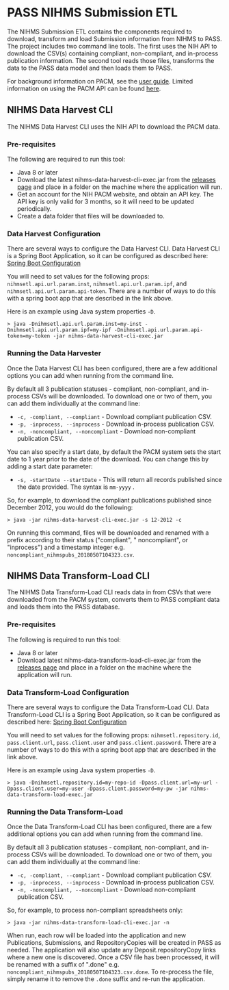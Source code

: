 # PASS NIHMS Submission ETL

The NIHMS Submission ETL contains the components required to download, transform and load Submission information from
NIHMS to PASS. The project includes two command line tools. The first uses the NIH API to download the CSV(s) containing
compliant, non-compliant, and in-process publication information. The second tool reads those files, transforms the data
to the PASS data model and then loads them to PASS.

For background information on PACM, see
the [user guide](https://www.ncbi.nlm.nih.gov/pmc/utils/pacm/static/pacm-user-guide.pdf). Limited information on using
the PACM API can be
found [here](https://www.nlm.nih.gov/pubs/techbull/mj19/brief/mj19_api_public_access_compliance.html).

## NIHMS Data Harvest CLI

The NIHMS Data Harvest CLI uses the NIH API to download the PACM data.

### Pre-requisites

The following are required to run this tool:

* Java 8 or later
* Download the latest nihms-data-harvest-cli-exec.jar from
  the [releases page](https://github.com/OA-PASS/nihms-submission-etl/releases) and place in a folder on the machine
  where the application will run.
* Get an account for the NIH PACM website, and obtain an API key. The API key is only valid for 3 months, so it will 
  need to be updated periodically.
* Create a data folder that files will be downloaded to.

### Data Harvest Configuration

There are several ways to configure the Data Harvest CLI. Data Harvest CLI is a Spring Boot Application, so it can be
configured as described here: [Spring Boot Configuration](https://docs.spring.io/spring-boot/docs/current/reference/html/features.html#features.external-config)

You will need to set values for the following props: `nihmsetl.api.url.param.inst`, `nihmsetl.api.url.param.ipf`, 
and `nihmsetl.api.url.param.api-token`.  There are a number of ways to do this with a spring boot app that are described
in the link above.

Here is an example using Java system properties `-D`.
```
> java -Dnihmsetl.api.url.param.inst=my-inst -Dnihmsetl.api.url.param.ipf=my-ipf -Dnihmsetl.api.url.param.api-token=my-token -jar nihms-data-harvest-cli-exec.jar
```

### Running the Data Harvester

Once the Data Harvest CLI has been configured, there are a few additional options you can add when running from the
command line.

By default all 3 publication statuses - compliant, non-compliant, and in-process CSVs will be downloaded. To download
one or two of them, you can add them individually at the command line:

* `-c, -compliant, --compliant` - Download compliant publication CSV.
* `-p, -inprocess, --inprocess` - Download in-process publication CSV.
* `-n, -noncompliant, --noncompliant` - Download non-compliant publication CSV.

You can also specify a start date, by default the PACM system sets the start date to 1 year prior to the date of the
download. You can change this by adding a start date parameter:

* `-s, -startDate --startDate` - This will return all records published since the date provided. The syntax is `mm-yyyy`
  .

So, for example, to download the compliant publications published since December 2012, you would do the following:

```
> java -jar nihms-data-harvest-cli-exec.jar -s 12-2012 -c
```

On running this command, files will be downloaded and renamed with a prefix according to their status ("compliant", "
noncompliant", or "inprocess") and a timestamp integer e.g. `noncompliant_nihmspubs_20180507104323.csv`.

## NIHMS Data Transform-Load CLI

The NIHMS Data Transform-Load CLI reads data in from CSVs that were downloaded from the PACM system, converts them to
PASS compliant data and loads them into the PASS database.

### Pre-requisites

The following is required to run this tool:

* Java 8 or later
* Download latest nihms-data-transform-load-cli-exec.jar from
  the [releases page](https://github.com/OA-PASS/nihms-submission-etl/releases) and place in a folder on the machine
  where the application will run.

### Data Transform-Load Configuration

There are several ways to configure the Data Transform-Load CLI. Data Transform-Load CLI is a Spring Boot Application, 
so it can be configured as described here: [Spring Boot Configuration](https://docs.spring.io/spring-boot/docs/current/reference/html/features.html#features.external-config)

You will need to set values for the following props: `nihmsetl.repository.id`, `pass.client.url`, `pass.client.user`
and `pass.client.password`.  There are a number of ways to do this with a spring boot app that are described
in the link above.

Here is an example using Java system properties `-D`.
```
> java -Dnihmsetl.repository.id=my-repo-id -Dpass.client.url=my-url -Dpass.client.user=my-user -Dpass.client.password=my-pw -jar nihms-data-transform-load-exec.jar 
```

### Running the Data Transform-Load

Once the Data Transform-Load CLI has been configured, there are a few additional options you can add when running from
the command line.

By default all 3 publication statuses - compliant, non-compliant, and in-process CSVs will be downloaded. To download
one or two of them, you can add them individually at the command line:

* `-c, -compliant, --compliant` - Download compliant publication CSV.
* `-p, -inprocess, --inprocess` - Download in-process publication CSV.
* `-n, -noncompliant, --noncompliant` - Download non-compliant publication CSV.

So, for example, to process non-compliant spreadsheets only:

```
> java -jar nihms-data-transform-load-cli-exec.jar -n
```

When run, each row will be loaded into the application and new Publications, Submissions, and RepositoryCopies will be
created in PASS as needed. The application will also update any Deposit.repositoryCopy links where a new one is
discovered. Once a CSV file has been processed, it will be renamed with a suffix of ".done"
e.g. `noncompliant_nihmspubs_20180507104323.csv.done`. To re-process the file, simply rename it to remove the `.done`
suffix and re-run the application.
